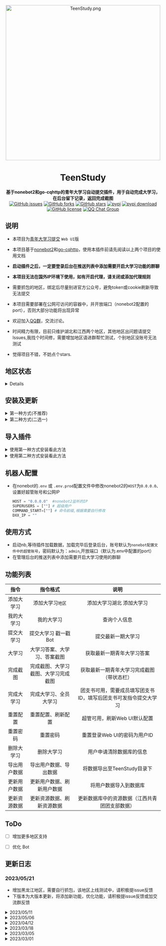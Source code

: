 <div align="center">
    <img src="https://i.328888.xyz/2023/02/28/z23ho.png" alt="TeenStudy.png" border="0" width="500px" height="500px"/>
    <h1>TeenStudy</h1>
    <b>基于nonebot2和go-cqhttp的青年大学习自动提交插件，用于自动完成大学习，在后台留下记录，返回完成截图</b>
    <br/>
    <a href="https://github.com/ZM25XC/TeenStudy/issues"><img alt="GitHub issues" src="https://img.shields.io/github/issues/ZM25XC/TeenStudy?style=flat-square"></a>
    <a href="https://github.com/ZM25XC/TeenStudy/network"><img alt="GitHub forks" src="https://img.shields.io/github/forks/ZM25XC/TeenStudy?style=flat-square"></a>
    <a href="https://github.com/ZM25XC/TeenStudy/stargazers"><img alt="GitHub stars" src="https://img.shields.io/github/stars/ZM25XC/TeenStudy?style=flat-square"></a>
    <a href="https://pypi.python.org/pypi/TeenStudy"><img src="https://img.shields.io/pypi/v/TeenStudy?color=yellow" alt="pypi"></a>
  	<a href="https://pypi.python.org/pypi/TeenStudy">
    <img src="https://img.shields.io/pypi/dm/TeenStudy" alt="pypi download"></a>
	  <a href="https://github.com/ZM25XC/TeenStudy/blob/main/LICENSE"><img alt="GitHub license" src="https://img.shields.io/github/license/ZM25XC/TeenStudy?style=flat-square"></a>
    <a href="https://jq.qq.com/?_wv=1027&k=NGFEwXyS">
    <img src="https://img.shields.io/badge/QQ%E7%BE%A4-511173803-orange?style=flat-square" alt="QQ Chat Group">
  </a>
  </div>

## 说明

- 本项目为[青年大学习提交](https://github.com/ZM25XC/nonebot_plugin_auto_teenstudy) `Web UI`版
- 本项目基于[nonebot2](https://github.com/nonebot/nonebot2)和[go-cqhttp](https://github.com/Mrs4s/go-cqhttp)，使用本插件前请先阅读以上两个项目的使用文档
-  **启动插件之后，一定要登录后台在推送列表中添加需要开启大学习功能的群聊**
-  **本项目无法在国外IP环境下使用，如有开启代理，请关闭或添加代理规则**
- 需要抓包的地区，绑定后尽量别进官方公众号，避免token或cookie刷新导致无法提交
- 本项目需要部署在公网可访问的容器中，并开放端口（nonebot2配置的port），否则大部分功能将出现异常
- 欢迎加入[QQ群](https://jq.qq.com/?_wv=1027&k=NGFEwXyS)，交流讨论。
- 时间精力有限，目前只维护湖北和江西两个地区，其他地区出问题请提交Issues,我找个时间修，需要增加地区请进群帮忙测试，个别地区没账号无法测试

- 觉得项目不错，不妨点个stars.

## 地区状态

<details>

| 共青团名称 | 开发状态 | 备注 |
|:-----:|:----:|:----:|
|青春湖北|支持|无需抓包|
|江西共青团|支持|无需抓包|
|安徽共青团|支持|无需抓包|
|广东共青团|支持|无需抓包|
|青春上海|支持|微信扫码绑定|
|青春浙江|支持|微信扫码绑定|
|江苏共青团|支持|需要自行抓包|
|青春山东|支持|需要自行抓包|
|重庆共青团|支持|需要自行抓包|
|吉青飞扬|支持|需要自行抓包|
|黑龙江共青团|支持|需要自行抓包，该地区上线测试中|
|天府新青年|支持|不进入公众号token时效大于1周|
|河南共青团|不支持|cookie时效小于1周|
|广西青年圈|待开发||
|青春湖南|待开发||
|甘肃青年|待开发||
|山西青年|待开发||
|河北共青团|待开发||
|福建共青团|待开发||
|内蒙古青年|待开发||
|云南共青团|待开发||
|三秦青年|待开发||
|青春北京|待开发||
|海南共青团|待开发||
|津彩青春|待开发||
|青春黔言|待开发||
|青春柳州|待开发||
|辽宁共青团|待开发||
|宁夏共青团|待开发||
|新疆共青团|待开发||
|西藏共青团|待开发||
</details>


##  安装及更新

<details>
<summary>第一种方式(不推荐)</summary>

- 使用`git clone https://github.com/ZM25XC/TeenStudy.git`指令克隆本仓库或下载压缩包文件

</details>

<details>
<summary>第二种方式(二选一)</summary>

- 使用`pip install TeenStudy`来进行安装,使用`pip install TeenStudy -U`进行更新
- 使用`nb plugin install TeenStudy`来进行安装,使用`nb plugin install TeenStudy -U`进行更新

</details>


## 导入插件

<details>
<summary>使用第一种方式安装看此方法</summary>

- 将`TeenStudy`放在nb的`plugins`目录下，运行nb机器人即可

- 文件结构如下

    ```py
    📦 AweSome-Bot
    ├── 📂 awesome_bot
    │   └── 📂 plugins
    |       └── 📂 TeenStudy
    |           └── 📜 __init__.py
    ├── 📜 .env.prod
    ├── 📜 .gitignore
    ├── 📜 pyproject.toml
    └── 📜 README.md
    ```

    

</details>

<details>
<summary>使用第二种方式安装看此方法</summary>

- 在`pyproject.toml`里的`[tool.nonebot]`中添加`plugins = ["TeenStudy"]`

</details>

## 机器人配置

- 在nonebot的`.env` 或 `.env.prod`配置文件中修改nonebot2的`HOST`为`0.0.0.0`、设置好超管账号和公网IP

  ```py
  HOST = "0.0.0.0"  #nonebot2监听的IP
  SUPERUSERS = [""] # 超级用户
  COMMAND_START=[""] # 命令前缀,根据需要自行修改
  DXX_IP = ""
  ```

## 使用方式

- 启动nb,等待插件加载数据，加载完毕后登录后台，账号默认为`nonebot配置文件中的超管账号`，密码默认为：`admin`,开放端口（默认为.env中配置的port）
- 在管理后台的推送列表中添加需要开启大学习使用的群聊

## 功能列表
|    指令    |               指令格式               |                               说明                               |
| :--------: | :----------------------------------: | :--------------------------------------------------------------: |
| 添加大学习 |           添加大学习`地区`           |                    添加大学习湖北 添加大学习                     |
| 我的大学习 |              我的大学习              |                           查询个人信息                           |
| 提交大学习 |         提交大学习 戳一戳Bot         |                        提交最新一期大学习                        |
|   大学习   |     大学习答案、大学习、答案截图     |                    获取最新一期青年大学习答案                    |
|  完成截图  | 完成截图、大学习截图、大学习完成截图 |            获取最新一期青年大学习完成截图（带状态栏）            |
| 完成大学习 |        完成大学习、全员大学习        | 团支书可用，需要成员填写团支书ID，填写后团支书可发指令提交大学习 |
|  重置配置  |          重置配置、刷新配置          |                   超管可用，刷新Web UI默认配置                   |
|  重置密码  |               重置密码               |                   重置登录Web UI的密码为用户ID                   |
|删除大学习|删除大学习|用户申请清除数据库的信息|
|导出用户数据|导出用户数据、导出数据|将数据导出至TeenStudy目录下|
|更新用户数据|更新用户数据、刷新用户数据|将用户数据导入到数据库|
|更新资源数据|更新资源数据、刷新资源数据|更新数据库中的资源数据（江西共青团团支部数据）|


## ToDo


- [ ] 增加更多地区支持
- [ ] 优化 Bot


## 更新日志

### 2023/05/21

- 增加黑龙江地区，需要自行抓包，该地区上线测试中，请积极提issue反馈
- 下版本为大版本更新，将添加新功能，优化功能，请积极提issue反馈或加交流群反馈

<details>
<summary>2023/05/11</summary> 

- 增加广东地区，无需抓包[#13](https://github.com/ZM25XC/TeenStudy/issues/13)，感谢[@neal240](https://github.com/neal240)提供账号测试

</details>

<details>
<summary>2023/05/06</summary> 

- 增加吉林地区，需要自行抓包
- 修复超管更改登录密码后用原密码能继续登录问题
- 添加二维码转链接开关，需要自行在后台配置页面打开
- 调整部分依赖

</details>

<details>
<summary> 2023/04/12</summary> 

- 因河南地区cookie时效小于1周，移除河南地区
- 添加`删除大学习`功能，用户可自行删除数据
- 添加`导出用户数据`功能
- 添加`更新用户数据`功能
- 添加`更新资源数据`功能，江西地区更新后请使用下此功能刷新团支部数据
- 添加戳一戳提交大学习开关，默认开启，请在Web UI后台配置页面进行修改
- 添加大学习提醒开关，默认开启，支持修改时间，请在Web UI后台配置页面进行修改
- 添加自动提交大学习开关，默认开启，支持修改时间，请在Web UI后台进行修改
- 调整安徽地区添加方式[#9](https://github.com/ZM25XC/TeenStudy/issues/9)，无需抓包，感谢[@yhzcake](https://github.com/yhzcake)测试提供方法
- 修复Web UI 首页公网IP显示异常
- 修复浙江地区用户重复显示
- 更新江西共青团团支部数据
  
</details>


<details>
<summary>2023/03/18</summary>

- 适配河南地区，需要自行抓包
- 适配四川地区，需要自行抓包
- 适配山东地区，需要自行抓包
- 适配重庆地区，需要自行抓包
- 添加自动获取公网IP功能，别再问如何配置公网IP啦
- 添加重置密码功能，指令`重置密码`
- 添加重置配置功能，指令`重置配置`，`刷新配置`
- 添加完成大学习功能，团支书可一次性提交全班的大学习，指令`完成大学习`，`全员大学习`
- 管理后台开放添加用户权限（浙江，上海地区无法添加）
- 优化用户信息页
- 优化登录界面提示
- 将添加链接，登录链接转化成二维码，减少公网IP暴露，没啥用，样式好看一些
- 修复Ubuntu系统导入资源失败BUG
  
</details>

<details>

<summary>2023/03/05</summary>

- 适配浙江地区，使用微信扫码进行绑定
- 适配上海地区，使用微信扫码进行绑定
- 适配江苏地区，需要自行抓包
- 适配安徽地区，需要自行抓包

</details>

<details>
<summary>2023/03/01</summary>

- 将代码上传至pypi，可使用`pip install TeenStudy`指令安装本插件
- 上传基础代码
- 适配湖北地区，无需抓包，安装即用
- 适配江西地区，无需抓包，安装即用

</details>
